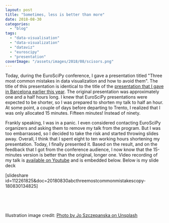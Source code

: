 ```yaml
---
layout: post
title: "Sometimes, less is better than more"
date: 2018-08-30
categories: 
  - "blog"
tags: 
  - "data-visualisation"
  - "data-visualization"
  - "dataviz"
  - "euroscipy"
  - "presentation"
coverImage: "/assets/images/2018/08/scisors.png"
---
```


Today, during the EuroSciPy conference, I gave a presentation titled "Three most common mistakes in data visualization and how to avoid them". The title of this presentation is identical to the title of the [presentation that I gave in Barcelona earlier this year](http://gorelik.net/2018/03/21/three-most-common-mistakes-in-data-visualization-%e2%80%a8and-how-to-avoid-them-now-the-slides/). The original presentation was approximately one and a half hours long. I knew that EuroSciPy presentations were expected to be shorter, so I was prepared to shorten my talk to half an hour. At some point, a couple of days before departing to Trento, I realized that I was only allocated 15 minutes. Fifteen minutes! Instead of ninety.

Frankly speaking, I was in a panic. I even considered contacting EuroSciPy organizers and asking them to remove my talk from the program. But I was too embarrassed, so I decided to take the risk and started throwing slides away. Overall, I think that I spent eight to ten working hours shortening my presentation. Today, I finally presented it. Based on the result, and on the feedback that I got from the conference audience, I now know that the 15-minutes version is better than the original, longer one. Video recording of my talk is [available on Youtube](https://youtu.be/3btpy146nGc?t=1h25m4s) and is embedded below. Below is my slide deck

\[slideshare id=112261825&doc=20180830abcthreemostcommonmistakescopy-180830134825\]

 

 

Illustration image credit: [Photo by Jo Szczepanska on Unsplash](https://unsplash.com/photos/9OKGEVJiTKk)
